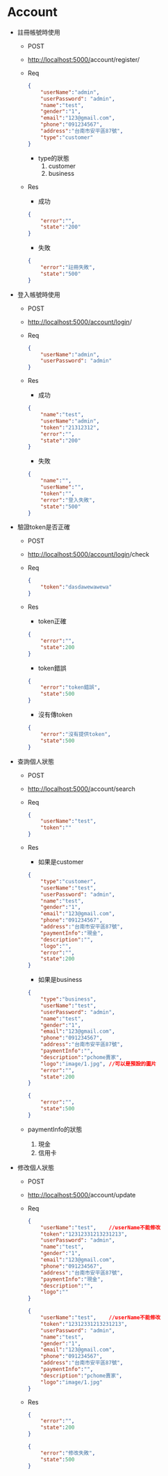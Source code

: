# Account

- 註冊帳號時使用
    - POST
    - [http://localhost:5000/](http://localhost:5000/login)account/register/
    - Req
        
        ```json
        {
            "userName":"admin",
            "userPassword": "admin",
            "name":"test",
            "gender":"1",
            "email":"123@gmail.com",
            "phone":"091234567",
            "address":"台南市安平區87號",
            "type":"customer"
        }
        ```
        - type的狀態
            1. customer
            2. business
        
    - Res
        - 成功
        
        ```json
        {
            "error":"",
            "state":"200"
        }
        ```
        
        - 失敗
        
        ```json
        {
            "error":"註冊失敗",
            "state":"500"
        }
        ```
        
- 登入帳號時使用
    - POST
    - [http://localhost:5000/account/login](http://localhost:5000/login)/
    - Req
        
        ```json
        {
            "userName":"admin",
            "userPassword": "admin"
        }
        ```
        
    - Res
        - 成功
        
        ```json
        {
            "name":"test",
            "userName":"admin",
            "token":"21312312",
            "error":"",
            "state":"200"
        }
        ```
        
        - 失敗
        
        ```json
        {
            "name":"",
            "userName":"",
            "token":"",
            "error":"登入失敗",
            "state":"500"
        }
        ```
        
- 驗證token是否正確
    - POST
    - [http://localhost:5000/account/login](http://localhost:5000/login)/check
    - Req
        
        ```json
        {
            "token":"dasdawewawewa"
        }
        ```
        
    - Res
        - token正確
        
        ```json
        {
            "error":"",
            "state":200
        }
        ```
        
        - token錯誤
        
        ```json
        {
            "error":"token錯誤",
            "state":500
        }
        ```
        
        - 沒有傳token
        
        ```json
        {
            "error":"沒有提供token",
            "state":500
        }
        ```
        
- 查詢個人狀態
    - POST
    - [http://localhost:5000/](http://localhost:5000/login)account/search
    - Req
        
        ```json
        {
            "userName":"test",
            "token":""
        }
        ```
        
    - Res
        - 如果是customer
        
        ```json
        {
            "type":"customer",
            "userName":"test",
            "userPassword": "admin",
            "name":"test",
            "gender":"1",
            "email":"123@gmail.com",
            "phone":"091234567",
            "address":"台南市安平區87號",
            "paymentInfo":"現金",
            "description":"",
            "logo":"",
            "error":"",
            "state":200
        }
        ```
        
        - 如果是business

        ```json
        {
            "type":"business",
            "userName":"test",
            "userPassword": "admin",
            "name":"test",
            "gender":"1",
            "email":"123@gmail.com",
            "phone":"091234567",
            "address":"台南市安平區87號",
            "paymentInfo":"",
            "description":"pchome賣家",
            "logo":"image/1.jpg", //可以是預設的圖片
            "error":"",
            "state":200
        }
        ```

        ```json
        {
            "error":"",
            "state":500
        }
        ```
        
    - paymentInfo的狀態
        1. 現金
        2. 信用卡
- 修改個人狀態
    - POST
    - [http://localhost:5000/](http://localhost:5000/login)account/update
    - Req
        
        ```json
        {
            "userName":"test",    //userName不能修改
            "token":"12312331213231213",
            "userPassword": "admin",
            "name":"test",
            "gender":"1",
            "email":"123@gmail.com",
            "phone":"091234567",
            "address":"台南市安平區87號",
            "paymentInfo":"現金",
            "description":"",
            "logo":""
        }
        ```
        ```json
        {
            "userName":"test",    //userName不能修改
            "token":"12312331213231213",
            "userPassword": "admin",
            "name":"test",
            "gender":"1",
            "email":"123@gmail.com",
            "phone":"091234567",
            "address":"台南市安平區87號",
            "paymentInfo":"",
            "description":"pchome賣家",
            "logo":"image/1.jpg"
        }
        ```
        
    - Res
        
        ```json
        {
            "error":"",
            "state":200
        }
        ```
        
        ```json
        {
            "error":"修改失敗",
            "state":500
        }
        ```